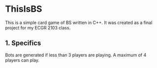 # ThisIsBS
This is a simple card game of BS written in C++. It was created as a final project for my ECGR 2103 class.

## 1. Specifics
Bots are generated if less than 3 players are playing.
A maximum of 4 players can play.

